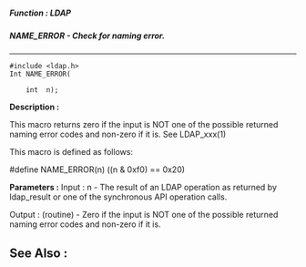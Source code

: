##### Function : LDAP
##### NAME_ERROR - Check for naming error.
---
```
#include <ldap.h>
Int NAME_ERROR(

	int  n);
```
**Description :**

This macro returns zero if the input is NOT one of the possible returned naming 
error codes and non-zero if it is.  See LDAP_xxx(1) 

This macro is defined as follows:

#define NAME_ERROR(n) ((n & 0xf0) == 0x20)

**Parameters :**
Input :
n  -  The result of an LDAP operation as returned by ldap_result or one of the synchronous API operation calls.

Output :
(routine)  -  Zero if the input is NOT one of the possible returned naming error codes and non-zero if it is.  



**See Also :**
---
